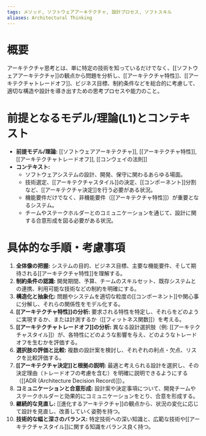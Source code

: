 ```yaml
---
tags: メソッド, ソフトウェアアーキテクチャ, 設計プロセス, ソフトスキル
aliases: Architectural Thinking
---
```


# 概要
アーキテクチャ思考とは、単に特定の技術を知っているだけでなく、[[ソフトウェアアーキテクチャ]]の観点から問題を分析し、[[アーキテクチャ特性]]、[[アーキテクチャトレードオフ]]、ビジネス目標、制約条件などを総合的に考慮して、適切な構造や設計を導き出すための思考プロセスや能力のこと。

# 前提となるモデル/理論(L1)とコンテキスト
* **前提モデル/理論:** [[ソフトウェアアーキテクチャ]], [[アーキテクチャ特性]], [[アーキテクチャトレードオフ]], [[コンウェイの法則]]
* **コンテキスト:**
    * ソフトウェアシステムの設計、開発、保守に関わるあらゆる場面。
    * 技術選定、[[アーキテクチャスタイル]]の決定、[[コンポーネント]]分割など、[[アーキテクチャ決定]]を行う必要がある状況。
    * 機能要件だけでなく、非機能要件（[[アーキテクチャ特性]]）が重要となるシステム。
    * チームやステークホルダーとのコミュニケーションを通じて、設計に関する合意形成を図る必要がある状況。

# 具体的な手順・考慮事項
1.  **全体像の把握:** システムの目的、ビジネス目標、主要な機能要件、そして期待される[[アーキテクチャ特性]]を理解する。
2.  **制約条件の認識:** 開発期間、予算、チームのスキルセット、既存システムとの連携、利用可能な技術などの制約を明確にする。
3.  **構造化と抽象化:** 問題やシステムを適切な粒度の[[コンポーネント]]や関心事に分解し、それらの関係性をモデル化する。
4.  **[[アーキテクチャ特性]]の分析:** 要求される特性を特定し、それらをどのように実現するか、または計測するか（[[フィットネス関数]]）を考える。
5.  **[[アーキテクチャトレードオフ]]の分析:** 異なる設計選択肢（例: [[アーキテクチャスタイル]]）が、各特性にどのような影響を与え、どのようなトレードオフを生むかを評価する。
6.  **選択肢の評価と比較:** 複数の設計案を検討し、それぞれの利点・欠点、リスクを比較評価する。
7.  **[[アーキテクチャ決定]]と根拠の説明:** 最適と考えられる設計を選択し、その決定理由（トレードオフの考慮を含む）を明確に説明できるようにする（[[ADR (Architecture Decision Record)]]）。
8.  **コミュニケーションと合意形成:** 設計案や決定事項について、開発チームやステークホルダーと効果的にコミュニケーションをとり、合意を形成する。
9.  **継続的な見直し:** [[進化するアーキテクチャ]]の観点から、状況の変化に応じて設計を見直し、改善していく姿勢を持つ。
10. **技術的な幅と深さのバランス:** 特定技術への深い知識と、広範な技術や[[アーキテクチャスタイル]]に関する知識をバランス良く持つ。